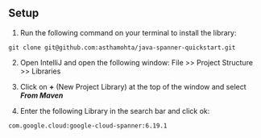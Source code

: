 
## Setup

1. Run the following command on your terminal to install the library:

```
git clone git@github.com:asthamohta/java-spanner-quickstart.git
```
2. Open IntelliJ and open the following window: 
File >> Project Structure >> Libraries 
3. Click on **+** (New Project Library) at the top of the window and select **_From Maven_**

4. Enter the following Library in the search bar and click ok:
```
com.google.cloud:google-cloud-spanner:6.19.1
```

